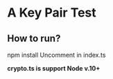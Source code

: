 # A Key Pair Test

## How to run?

npm install
Uncomment in index.ts

**crypto.ts is support Node v.10+**